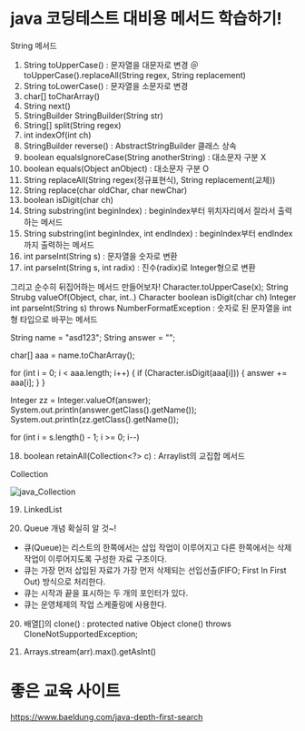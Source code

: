 # java 코딩테스트 대비용 메서드 학습하기!

String 메서드
1. String toUpperCase() : 문자열을 대문자로 변경 ＠toUpperCase().replaceAll(String regex, String replacement)
2. String toLowerCase() : 문자열을 소문자로 변경
3. char[] toCharArray()
4. String next()
5. StringBuilder StringBuilder(String str)
6. String[] split(String regex)
7. int indexOf(int ch)
8. StringBuilder reverse() : AbstractStringBuilder 클래스 상속
9. boolean equalsIgnoreCase(String anotherString) : 대소문자 구분 X
10. boolean equals(Object anObject) : 대소문자 구분 O
11. String replaceAll(String regex(정규표현식), String replacement(교체)) 
12. String replace(char oldChar, char newChar)
13. boolean isDigit(char ch)
14. String substring(int beginIndex) : beginIndex부터 위치자리에서 잘라서 출력하는 메서드 
15. String substring(int beginIndex, int endIndex) : beginIndex부터 endIndex까지 출력하는 메서드
16. int parseInt(String s) : 문자열을 숫자로 변환
17. int parseInt(String s, int radix) : 진수(radix)로 Integer형으로 변환

그리고 순수히 뒤집어하는 메서드 만들어보자!
Character.toUpperCase(x);
String Strubg valueOf(Object, char, int..)
Character boolean isDigit(char ch)
Integer int parseInt(String s) throws NumberFormatException : 숫자로 된 문자열을 int형 타입으로 바꾸는 메서드

String name = "asd123";
String answer = "";

char[] aaa = name.toCharArray();
		
for (int i = 0; i < aaa.length; i++) {
	if (Character.isDigit(aaa[i])) {
		answer += aaa[i];
	}
}
		
Integer zz = Integer.valueOf(answer);
System.out.println(answer.getClass().getName());
System.out.println(zz.getClass().getName());

for (int i = s.length() - 1; i >= 0; i--)

18. boolean retainAll(Collection<?> c) : Arraylist의 교집합 메서드

Collection

![java_Collection](https://user-images.githubusercontent.com/60806047/151949808-8d8efd4b-adc9-4bde-bdf2-1712bc0b763b.JPG)

19. LinkedList


19. Queue 개념 확실히 알 것~!
- 큐(Queue)는 리스트의 한쪽에서는 삽입 작업이 이루어지고 다른 한쪽에서는 삭제 작업이 이루어지도록 구성한 자료 구조이다.
- 큐는 가장 먼저 삽입된 자료가 가장 먼저 삭제되는 선입선출(FIFO; First In First Out) 방식으로 처리한다.
- 큐는 시작과 끝을 표시하는 두 개의 포인터가 있다.
- 큐는 운영체제의 작업 스케줄링에 사용한다.															

20. 배열[]의 clone() : protected native Object clone() throws CloneNotSupportedException;

21. Arrays.stream(arr).max().getAsInt()

# 좋은 교육 사이트

https://www.baeldung.com/java-depth-first-search
